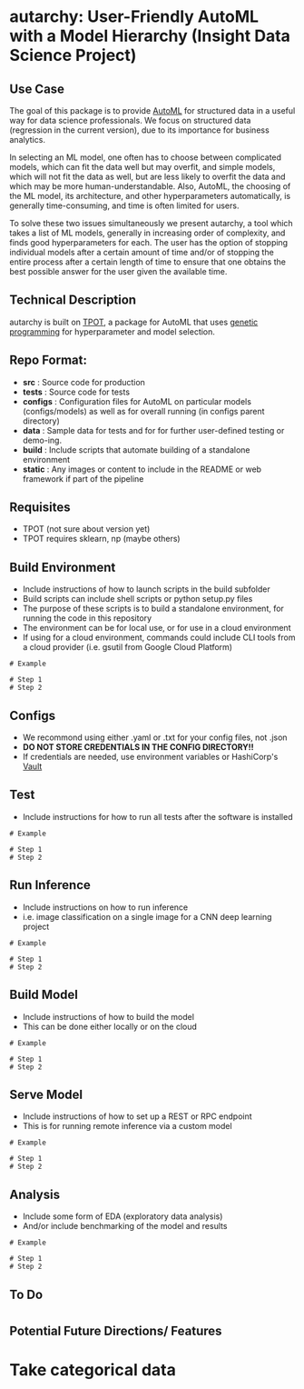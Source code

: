 # autarchy: User-Friendly AutoML with a Model Hierarchy (Insight Data Science Project)

## Use Case

The goal of this package is to provide [AutoML](https://en.wikipedia.org/wiki/Automated_machine_learning) 
for structured data in a useful way for data science professionals.
We focus on structured data (regression in the current version), due to its importance for business analytics.

In selecting an ML model, one often has to choose between complicated models, which can fit the data well but may overfit,
and simple models, which will not fit the data as well, but are less likely to overfit the data and which may be more 
human-understandable.
Also, AutoML, the choosing of the ML model, its architecture, and other hyperparameters automatically, is generally 
time-consuming, and time is often limited for users.

To solve these two issues simultaneously we present autarchy, a tool which takes a list of ML models, generally 
in increasing order of complexity, and finds good hyperparameters for each.  The user has the option of stopping
individual models after a certain amount of time and/or of stopping the entire process after a certain length of time
to ensure that one obtains the best possible answer for the user given the available time.

## Technical Description

autarchy is built on [TPOT](http://epistasislab.github.io/tpot/), a package for AutoML that uses 
[genetic programming](https://en.wikipedia.org/wiki/Genetic_programming)
for hyperparameter and model selection.


## Repo Format:
- **src** : Source code for production
- **tests** : Source code for tests
- **configs** : Configuration files for AutoML on particular models (configs/models) as well as for overall running 
(in configs parent directory)
- **data** : Sample data for tests and for for further user-defined testing or demo-ing.
- **build** : Include scripts that automate building of a standalone environment
- **static** : Any images or content to include in the README or web framework if part of the pipeline

## Requisites
- TPOT (not sure about version yet)
- TPOT requires sklearn, np (maybe others)


## Build Environment
- Include instructions of how to launch scripts in the build subfolder
- Build scripts can include shell scripts or python setup.py files
- The purpose of these scripts is to build a standalone environment, for running the code in this repository
- The environment can be for local use, or for use in a cloud environment
- If using for a cloud environment, commands could include CLI tools from a cloud provider (i.e. gsutil from Google Cloud Platform)
```
# Example

# Step 1
# Step 2
```

## Configs
- We recommond using either .yaml or .txt for your config files, not .json
- **DO NOT STORE CREDENTIALS IN THE CONFIG DIRECTORY!!**
- If credentials are needed, use environment variables or HashiCorp's [Vault](https://www.vaultproject.io/)


## Test
- Include instructions for how to run all tests after the software is installed
```
# Example

# Step 1
# Step 2
```

## Run Inference
- Include instructions on how to run inference
- i.e. image classification on a single image for a CNN deep learning project
```
# Example

# Step 1
# Step 2
```

## Build Model
- Include instructions of how to build the model
- This can be done either locally or on the cloud
```
# Example

# Step 1
# Step 2
```

## Serve Model
- Include instructions of how to set up a REST or RPC endpoint 
- This is for running remote inference via a custom model
```
# Example

# Step 1
# Step 2
```

## Analysis
- Include some form of EDA (exploratory data analysis)
- And/or include benchmarking of the model and results
```
# Example

# Step 1
# Step 2
```

## To Do

# 


## Potential Future Directions/ Features

# Take categorical data